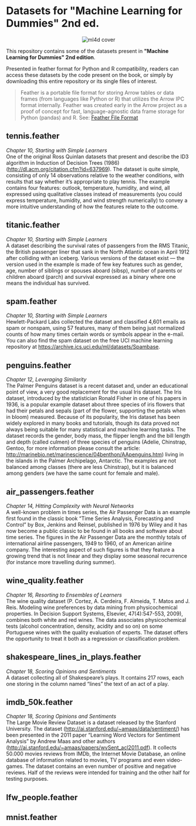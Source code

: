 # Datasets for "Machine Learning for Dummies" 2nd ed.
<p align="center">
  <img src="https://media.wiley.com/product_data/coverImage300/66/11197240/1119724066.jpg" alt="ml4d cover"/>
</p>

<P>This repository contains some of the datasets present in <B>"Machine Learning for Dummies" 2nd edition</B>.<BR>
<P>Presented in feather format for Python and R compatibility, readers can access these datasets by the code present on the book, or simply by downloading this entire repository or its single files of interest.</P>

> Feather is a portable file format for storing Arrow tables or data frames (from languages like Python or R) that utilizes the Arrow IPC format internally. Feather was created early in the Arrow project as a proof of concept for fast, language-agnostic data frame storage for Python (pandas) and R. See: [Feather File Format](https://arrow.apache.org/docs/python/feather.html)

## tennis.feather
<EM>Chapter 10, Starting with Simple Learners</EM><BR>
One of the original Ross Quinlan datasets that present and describe the ID3 algorithm in Induction of Decision Trees (1986) (http://dl.acm.org/citation.cfm?id=637969). The dataset is quite simple, consisting of only 14 observations relative to the weather conditions, with results that say whether it’s appropriate to play tennis. The example contains four features: outlook, temperature, humidity, and wind, all expressed using qualitative classes instead of measurements (you could express temperature, humidity, and wind strength numerically) to convey a more intuitive understanding of how the features relate to the outcome.

## titanic.feather
<EM>Chapter 10, Starting with Simple Learners</EM><BR>
A dataset describing the survival rates of passengers from the RMS Titanic, the British passenger liner that sank in the North Atlantic ocean in April 1912 after colliding with an iceberg. Various versions of the dataset exist — the version used in the example is made of few key features such as gender, age, number of siblings or spouses aboard (sibsp), number of parents or children aboard (parch) and survival expressed as a binary where one means the individual has survived.
 
## spam.feather
<EM>Chapter 10, Starting with Simple Learners</EM><BR>
Hewlett-Packard Labs collected the dataset and classified 4,601 emails as spam or nonspam, using 57 features, many of them being just normalized counts of how many times certain words or symbols appear in the e-mail. You can also find the spam dataset on the free UCI machine learning repository at https://archive.ics.uci.edu/ml/datasets/Spambase.

## penguins.feather
<EM>Chapter 12, Leveraging Similarity</EM><BR>
The Palmer Penguins dataset is a recent dataset and, under an educational point of view, a very good replacement for the usual Iris dataset. The Iris dataset, introduced by the statistician Ronald Fisher in one of his papers in 1936, is a popular example dataset about three species of iris flowers that had their petals and sepals (part of the flower, supporting the petals when in bloom) measured. Because of its popularity, the Iris dataset has been widely explored in many books and tutorials, though its data proved not always being suitable for many statistical and machine learning tasks.
The dataset records the gender, body mass, the flipper length and the bill length and depth (called culmen) of three species of penguins (Adelie, Chinstrap, Gentoo, for more information please consult the article: http://marinebio.net/marinescience/04benthon/AApenguins.htm) living in the islands in the Palmer Archipelago, Antarctic. The examples are not balanced among classes (there are less Chinstrap), but it is balanced among genders (we have the same count for female and male).

## air_passengers.feather
<EM>Chapter 14, Hitting Complexity with Neural Networks</EM><BR>
A well-known problem in times series, the Air Passenger Data is an example first found in the classic book “Time Series Analysis, Forecasting and Control” by Box, Jenkins and Reinsel, published in 1976 by Wiley and it has now become a public classic to be found in all books and software about time series. 
The figures in the Air Passenger Data are the monthly totals of international airline passengers, 1949 to 1960, of an American airline company. The interesting aspect of such figures is that they feature a growing trend that is not linear and they display some seasonal recurrence (for instance more travelling during summer).

## wine_quality.feather
<EM>Chapter 16, Resorting to Ensembles of Learners</EM><BR>
The wine quality dataset (P. Cortez, A. Cerdeira, F. Almeida, T. Matos and J. Reis. Modeling wine preferences by data mining from physicochemical properties. In Decision Support Systems, Elsevier, 47(4):547-553, 2009), combines both white and red wines. The data associates physicochemical tests (alcohol concentration, density, acidity and so on) on some Portuguese wines with the quality evaluation of experts. The dataset offers the opportunity to treat it both as a regression or classification problem.

## shakespeare_lines_in_plays.feather
<EM>Chapter 18, Scoring Opinions and Sentiments</EM><BR>
A dataset collecting all of Shakespeare’s plays. It contains 217 rows, each one storing in the column named “lines” the text of an act of a play. 

## imdb_50k.feather
<EM>Chapter 18, Scoring Opinions and Sentiments</EM><BR>
The Large Movie Review Dataset is a dataset released by the Stanford University.
The dataset (http://ai.stanford.edu/~amaas/data/sentiment/) has been presented in the 2011 paper “Learning Word Vectors for Sentiment Analysis” by Andrew Maas and other authors (http://ai.stanford.edu/~amaas/papers/wvSent_acl2011.pdf). It collects 50.000 movies reviews from IMDb, the Internet Movie Database, an online database of information related to movies, TV programs and even video-games. The dataset contains an even number of positive and negative reviews. Half of the reviews were intended for training and the other half for testing purposes.

## lfw_people.feather

## mnist.feather
